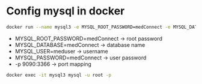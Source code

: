 # Config mysql in docker

```bash
docker run --name mysql3 -e MYSQL_ROOT_PASSWORD=medConnect -e MYSQL_DATABASE=medConnect -e MYSQL_USER=meduser -e MYSQL_PASSWORD=medConnect -p 9090:3366 -d mysql/mysql-server:5.7
```

* MYSQL_ROOT_PASSWORD=medConnect -> root password
* MYSQL_DATABASE=medConnect -> database name
* MYSQL_USER=meduser -> username
* MYSQL_PASSWORD=medConnect -> user password
* -p 9090:3366 -> port mapping

```bash
docker exec -it mysql3 mysql -u root -p
```